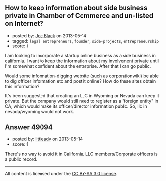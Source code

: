 ## How to keep information about side business private in Chamber of Commerce and un-listed on Internet?

- posted by: [Joe Black](https://stackexchange.com/users/-1/22220-joe-black) on 2013-05-14
- tagged: `legal`, `entrepreneurs`, `founder`, `side-projects`, `entrepreneurship`
- score: 1

I am looking to incorporate a startup online business as a side business in california. I want to keep the information about my involvement private until I'm somewhat confident about the enterprise. After that I can go public. 

Would some information-digging website (such as corporationwiki) be able to dig officer information etc and post it online? How do these sites obtain this information?

It's been suggested that creating an LLC in Wyoming or Nevada can keep it private.
But the company would still need to register as a "foreign entity" in CA, which would make its officer/director information public. So, llc in nevada/wyoming would not work.



## Answer 49094

- posted by: [littleadv](https://stackexchange.com/users/-1/13808-littleadv) on 2013-05-14
- score: 1

There's no way to avoid it in California. LLC members/Corporate officers is a public record.



---

All content is licensed under the [CC BY-SA 3.0 license](https://creativecommons.org/licenses/by-sa/3.0/).
